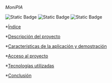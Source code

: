 <em> MoniPIA </em>

![Static Badge](https://img.shields.io/badge/'finalizado'-black?style=social)
![Static Badge](https://img.shields.io/badge/java-orange?style=for-the-badge)
![Static Badge](https://img.shields.io/badge/base--de--datos-blue?style=for-the-badge)




*[Índice](#índice)

*[Descripción del proyecto](#descripción-del-proyecto)

*[Características de la aplicación y demostración](#Características-de-la-aplicación-y-demostración)

*[Acceso al proyecto](#acceso-proyecto)

*[Tecnologías utilizadas](#tecnologías-utilizadas)

*[Conclusión](#conclusión)

<!-- Convertidor de Monedas utilizando ExchangeRate API, como segundo Challenge en el curso de base de satos de AluraLatam -->

<!-- \## 📁 Acceso al proyecto

**Indica cómo se puede descargar o acceder al código fuente del proyecto, ya sea proyecto inicial o final**

\## 🛠️ Abre y ejecuta el proyecto

**Muestra las instrucciones necesarias para abrir y ejecutar el proyecto** -->
